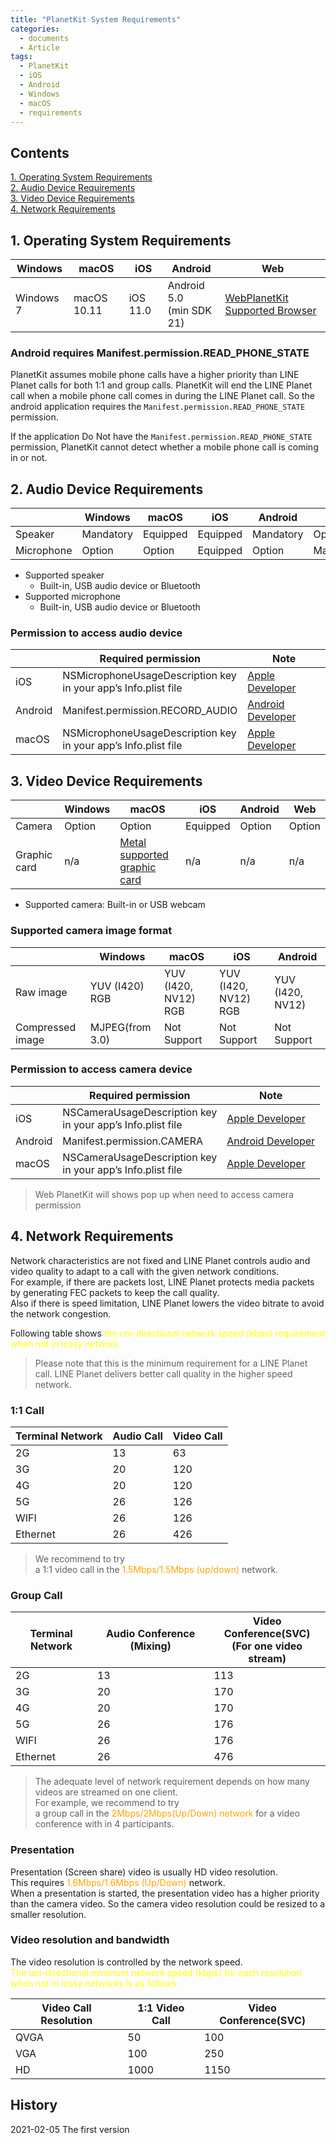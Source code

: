 ```yaml
---
title: "PlanetKit System Requirements"
categories:
  - documents
  - Article
tags:
  - PlanetKit
  - iOS
  - Android
  - Windows
  - macOS
  - requirements
---
```

## Contents

[1. Operating System Requirements](#1-operating-system-requirements) <br>
[2. Audio Device Requirements](#2-audio-device-requirements)<br>
[3. Video Device Requirements](#3-video-device-requirements)<br>
[4. Network Requirements](#4-network-requirements)<br>
<!--
[5. CPU/RAM Requirements](#5-cpuram-requirements)<br>
-->


## 1. Operating System Requirements

| Windows | macOS | iOS | Android | Web |
| --- | --- | --- | --- | --- |
| Windows 7 | macOS 10.11 | iOS 11.0 | Android 5.0<br>(min SDK 21) | [WebPlanetKit Supported Browser](https://oss.navercorp.com/PlanetKit/sample-web#supported-browser) |


### Android requires Manifest.permission.READ_PHONE_STATE
PlanetKit assumes mobile phone calls have a higher priority than LINE Planet calls for both 1:1 and group calls.
PlanetKit will end the LINE Planet call when a mobile phone call comes in during the LINE Planet call.
So the android application requires the `Manifest.permission.READ_PHONE_STATE` permission.

If the application Do Not have the `Manifest.permission.READ_PHONE_STATE` permission,
PlanetKit cannot detect whether a mobile phone call is coming in or not.



## 2. Audio Device Requirements

|  | Windows | macOS | iOS | Android | Web |
| --- | --- | --- | --- | --- | --- |
| Speaker | Mandatory | Equipped | Equipped | Mandatory | Option |
| Microphone | Option | Option | Equipped | Option | Mandatory |

- Supported speaker
  - Built-in, USB audio device or Bluetooth
- Supported microphone
  - Built-in, USB audio device or Bluetooth

### Permission to access audio device

| |  Required permission | Note |
| --- | --- | --- |
| iOS | NSMicrophoneUsageDescription key <br>in your app’s Info.plist file | [Apple Developer](https://developer.apple.com/documentation/avfoundation/cameras_and_media_capture/requesting_authorization_for_media_capture_on_ios) |
| Android | Manifest.permission.RECORD_AUDIO |[Android Developer](https://developer.android.com/reference/android/Manifest.permission) |
| macOS | NSMicrophoneUsageDescription key <br>in your app’s Info.plist file | [Apple Developer](https://developer.apple.com/documentation/avfoundation/cameras_and_media_capture/requesting_authorization_for_media_capture_on_macos)|

## 3. Video Device Requirements

|  | Windows | macOS | iOS | Android | Web |
| --- | --- | --- | --- | --- | --- |
| Camera | Option | Option | Equipped | Option | Option |
| Graphic card | n/a | [Metal supported graphic card](https://support.apple.com/en-us/HT202239) | n/a | n/a | n/a |

- Supported camera: Built-in or USB webcam

### Supported camera image format

|  | Windows | macOS | iOS | Android |
| --- | --- | --- | --- | --- |
| Raw image | YUV (I420) <br>RGB | YUV (I420, NV12) <br>RGB | YUV (I420, NV12) <br>RGB | YUV (I420, NV12) |
| Compressed image | MJPEG(from 3.0) |  Not Support |  Not Support |  Not Support |

### Permission to access camera device

| | Required permission | Note |
| --- | --- | --- |
| iOS | NSCameraUsageDescription key <br>in your app’s Info.plist file | [Apple Developer](https://developer.apple.com/documentation/avfoundation/cameras_and_media_capture/requesting_authorization_for_media_capture_on_ios) |
| Android | Manifest.permission.CAMERA |[Android Developer](https://developer.android.com/reference/android/Manifest.permission) |
| macOS | NSCameraUsageDescription key <br>in your app’s Info.plist file | [Apple Developer](https://developer.apple.com/documentation/avfoundation/cameras_and_media_capture/requesting_authorization_for_media_capture_on_macos) |

<!--
아래 내용은 사용자에게 가이드 할 os 설정 내용
 Windows : [Turn on app permissions for your camera in Windows 10](https://support.microsoft.com/en-us/windows/turn-on-app-permissions-for-your-camera-in-windows-10-87ebc757-1f87-7bbf-84b5-0686afb6ca6b)  |
 -->

> Web PlanetKit
> will shows pop up when need to access camera permission

<!--
### Graphic card requirement
<span style="font-size: 100%; color:orange"> Mac </span>
device must equip
<span style="font-size: 100%; color:orange"> Metal supported graphic card</span>.
Please check [Apple Support page](https://support.apple.com/en-us/HT202239) to show metal equipped Mac.
-->

## 4. Network Requirements

Network characteristics are not fixed and LINE Planet controls audio and video quality
to adapt to a call with the given network conditions.<br>
For example, if there are packets lost, LINE Planet protects media packets by generating FEC packets to keep the call quality.<br>
Also if there is speed limitation, LINE Planet lowers the video bitrate to avoid the network congestion.<br>

Following table shows
<span style="font-size: 100%; color:yellow">
the uni-directional network speed (kbps) requirement when not in lossy network.
</span>

> Please note that this is the minimum requirement for a LINE Planet call.
> LINE Planet delivers better call quality in the higher speed network.

### 1:1 Call
<!-- DTX Factor = 0.8/ 소수점 이하 올림
audio (2g,3g,4g,5g,wifi,ether) = (12.8, 19.2, 19.2, 25.6, 25.6, 25.6 )
video (2g,3g,4g,5g,wifi,ether) = (50, 100, 100, 100, 100, 400)
REFERL: jup_config_list.h
-->

| Terminal Network | Audio Call | Video Call |
| ---- | ---- | --- |
| 2G | 13 | 63 |
| 3G | 20 | 120 |
| 4G | 20 | 120 |
| 5G | 26 | 126 |
| WIFI | 26 | 126 |
| Ethernet| 26 | 426 |

> We recommend to try <br>
> a 1:1 video call in the <span style="font-size: 100%; color:orange">1.5Mbps/1.5Mbps (up/down)</span> network.

### Group Call
<!-- SVC Video : 1:1 Video Call 에서 Thumbnail 50 더함.-->

| Terminal Network | Audio Conference (Mixing) | Video Conference(SVC)<br>(For one video stream) |
| ---- | ---- | --- |
| 2G | 13 | 113 |
| 3G | 20 | 170 |
| 4G | 20 | 170 |
| 5G | 26 | 176 |
| WIFI | 26 | 176 |
| Ethernet| 26 | 476 |


> The adequate level of network requirement depends on how many videos are streamed on one client.<br>
> For example, we recommend to try <br>
> a group call in the <span style="font-size: 100%; color:orange">2Mbps/2Mbps(Up/Down) network</span> for a video conference with in 4 participants.

### Presentation
Presentation (Screen share) video is usually HD video resolution. <br>
This requires <span style="font-size: 100%; color:orange">1.6Mbps/1.6Mbps (Up/Down)</span> network.<br>
When a presentation is started, the presentation video has a higher priority than the camera video.
So the camera video resolution could be resized to a smaller resolution.
<!-- only presentation: 1.5Mbps ~ 2Mbps -->


### Video resolution and bandwidth

The video resolution is controlled by the network speed. <br>
<span style="font-size: 100%; color:yellow">
The uni-directional minimum network speed (kbps) for each resolution when not in lossy networks is as follows.
</span>

| Video Call Resolution | 1:1 Video Call | Video Conference(SVC) |
| --- | --- | --- |
| QVGA | 50 | 100 |
| VGA | 100 | 250 |
| HD | 1000 | 1150 |




<!--
Following CPU includes i3/i5/i7/i9 and AMD equivalent.
https://wiki.linecorp.com/pages/viewpage.action?spaceKey=voip&title=PLANETKIT+SUPPORT+DEVICE+TEST+FOR+DESKTOP
-->
<!-- audio 1:1 call windows min은 os 설치 기준, recommended 는 약간 올림 -->
<!-- audio 1:1 call mac min = recommeded =  os 설치 기준 -->
<!-- audio group call 은 1:1 콜과 같음(믹싱일때) 먹싱은 테스트 필요 -->
<!--
## 5. CPU/RAM Requirements
iOS and (mobile) Android depend on Operating System version.
Also WebPlanetKit depends on WebRTC.<br>
<br>
Please note that below tables consider only desktop environments.

### 1:1 call

| Audio Call | Windows | macOS |
| --- | --- | --- |
| Minimum CPU | 1 GHz x Single Core | 2.5 GHz x Dual Core |
| Recommended CPU | 2.5 GHz x Dual Core | 2.5 GHz x Dual Core |
| Recommended RAM | 2GB | 4GB |

| Video Call | Windows | macOS |
| --- | --- | --- |
| Minimum CPU | TBD | TBD |
| Recommended CPU | TBD | TBD |
| Recommended RAM | TBD | TBD |

### Group call

| Audio Conference  | Windows | macOS |
| --- | --- | --- |
| Minimum CPU | 1 GHz x Single Core | 2.5 GHz x Dual Core |
| Recommended CPU | 2.5 GHz x Dual Core | 2.5 GHz x Dual Core |
| Recommended RAM | 2GB | 4GB |

| Video Conference  | Windows | macOS |
| --- | --- | --- |
| Minimum CPU | TBD | TBD |
| Recommended CPU | TBD | TBD |
| Recommended RAM | TBD | TBD |
-->

## History
2021-02-05 The first version <br>
